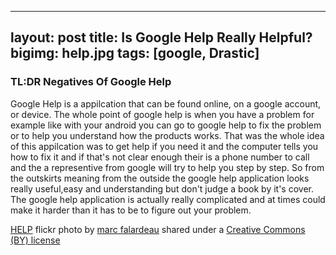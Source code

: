  ---
layout: post
title: Is Google Help Really Helpful?
bigimg: help.jpg
tags: [google, Drastic]
---


### TL:DR Negatives Of Google Help

  Google Help is a appilcation that can be found online, on a google account, or device.
The whole point of google help is when you have a problem for example like with your
android you can go to google help to fix the problem or to help you understand how
the products works. That was the whole idea of this appilcation was to get help
if you need it and the computer tells you how to fix it and if that's not clear enough
their is a phone number to call and the a representive from google will try to help
you step by step. So from the outskirts meaning from the outside the google help
application looks really useful,easy and understanding but don't judge a book by it's
cover. The google help application is actually really complicated and at times could make it harder than it has to be to figure out your problem. 








<a title="HELP" href="https://flickr.com/photos/49889874@N05/5645164344">HELP</a> flickr photo by <a href="https://flickr.com/people/49889874@N05">marc falardeau</a> shared under a <a href="https://creativecommons.org/licenses/by/2.0/">Creative Commons (BY) license</a> </small>
